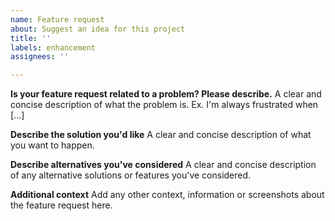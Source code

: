 ```yaml
---
name: Feature request
about: Suggest an idea for this project
title: ''
labels: enhancement
assignees: ''

---
```


<!--
We recommend to join the official Discord server for this bot:
https://discord.gg/yAUmDNb
-->

**Is your feature request related to a problem? Please describe.**
A clear and concise description of what the problem is. Ex. I'm always frustrated when [...]

**Describe the solution you'd like**
A clear and concise description of what you want to happen.

**Describe alternatives you've considered**
A clear and concise description of any alternative solutions or features you've considered.

**Additional context**
Add any other context, information or screenshots about the feature request here.

